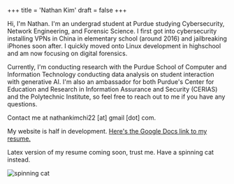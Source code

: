+++
title = 'Nathan Kim'
draft = false
+++

Hi, I'm Nathan. I'm an undergrad student at Purdue studying Cybersecurity, Network Engineering, and Forensic Science. I first got into cybersecurity installing VPNs in China in elementary school (around 2016) and jailbreaking iPhones soon after. I quickly moved onto Linux development in highschool and am now focusing on digital forensics.

Currently, I'm conducting research with the Purdue School of Computer and Information Technology conducting data analysis on student interaction with generative AI. I'm also an ambassador for both Purdue's  Center for Education and Research in Information Assurance and Security (CERIAS) and the Polytechnic Institute, so feel free to reach out to me if you have any questions.


Contact me at nathankimchi22 [at] gmail [dot] com.

My website is half in development. [Here's the Google Docs link to my resume.](https://docs.google.com/document/d/1-tWqeS1npH7YOhw5hI6H1aHP3hfIfGvW0qc6M7T6JOE/edit?usp=sharing)


Latex version of my resume coming soon, trust me. Have a spinning cat instead.

![spinning cat](https://media.tenor.com/qJRMLPlR3_8AAAAi/maxwell-cat.gif)
